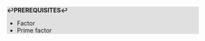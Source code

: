 <div style="margin:2em; background-color: #e0e0e0;">

<strong>↩PREREQUISITES↩</strong>

 * Factor
 * Prime factor

</div>

